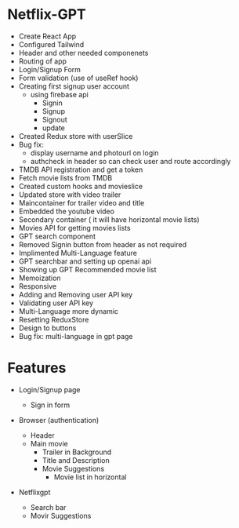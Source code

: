 # Netflix-GPT

- Create React App
- Configured Tailwind
- Header and other needed componenets
- Routing of app 
- Login/Signup Form
- Form validation (use of useRef hook)
- Creating first signup user account 
    - using firebase api
        - Signin
        - Signup
        - Signout
        - update
- Created Redux store with userSlice 
- Bug fix: 
    - display username and photourl on login
    - authcheck in header so can check user and route accordingly 
- TMDB API registration and get a token
- Fetch movie lists from TMDB
- Created custom hooks and movieslice
- Updated store with video trailer
- Maincontainer for trailer video and title
- Embedded the youtube video 
- Secondary container ( it will have horizontal movie lists)
- Movies API for getting movies lists
- GPT search component
- Removed Signin button from header as not required
- Implimented Multi-Language feature
- GPT searchbar and setting up openai api
- Showing up GPT Recommended movie list
- Memoization
- Responsive
- Adding and Removing user API key
- Validating user API key
- Multi-Language more dynamic
- Resetting ReduxStore
- Design to buttons
- Bug fix: multi-language in gpt page



# Features
- Login/Signup page
    - Sign in form

- Browser (authentication)
    - Header
    - Main movie
        - Trailer in Background
        - Title and Description
        - Movie Suggestions
            - Movie list in horizontal 

- Netflixgpt
    - Search bar
    - Movir Suggestions


                        